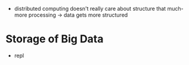 - distributed computing doesn't really care about structure that much- more processing -> data gets more structured
# Storage of Big Data
- repl